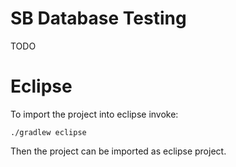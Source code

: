 # SB Database Testing

TODO

# Eclipse 

To import the project into eclipse invoke:

	./gradlew eclipse
	
Then the project can be imported as eclipse project.
